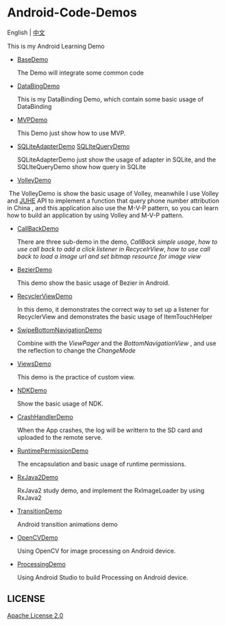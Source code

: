 # Android-Code-Demos

English | [中文](https://github.com/InnoFang/Android-Code-Demos/blob/master/README_zh.md)

This is my Android Learning Demo

+ [BaseDemo](https://github.com/InnoFang/Android-Code-Demos/tree/master/BaseDemo)

  The Demo will integrate some common code

+ [DataBingDemo](https://github.com/InnoFang/Android-Code-Demos/tree/master/DataBingDemo)

  This is my DataBinding Demo, which contain some basic usage of DataBinding

+ [MVPDemo](https://github.com/InnoFang/Android-Code-Demos/tree/master/MVPDemo)

  This Demo just show how to use MVP.

+ [SQLiteAdapterDemo](https://github.com/InnoFang/Android-Code-Demos/tree/master/SQLiteAdapterDemo)   [SQLIteQueryDemo](https://github.com/InnoFang/Android-Code-Demos/tree/master/SQLIteQueryDemo)

  SQLiteAdapterDemo just show the usage of adapter in SQLite, and the SQLIteQueryDemo show how query in SQLite

+ [VolleyDemo](https://github.com/InnoFang/Android-Code-Demos/tree/master/VolleyDemo)

  The VolleyDemo is show the basic usage of Volley, meanwhile I use Volley and [JUHE](https://www.juhe.cn/) API to implement a function that query phone number attribution in China , and this application also use the M-V-P pattern, so you can learn how to build an application by using Volley and M-V-P pattern.

+ [CallBackDemo](https://github.com/InnoFang/Android-Code-Demos/tree/master/CallBackDemo)  

  There are three sub-demo in the demo, _CallBack simple usage_, _how to use call back to add a click listener in RecycelrView_, _how to use call back to load a image url and set bitmap resource for image view_

+ [BezierDemo](https://github.com/InnoFang/Android-Code-Demos/tree/master/BezierDemo)

  This demo show the basic usage of Bezier in Android.

+ [RecyclerViewDemo](https://github.com/InnoFang/Android-Code-Demos/tree/master/RecyclerViewDemo)

  In this demo, it demonstrates the correct way to set up a listener for RecyclerView and demonstrates the basic usage of ItemTouchHelper

+ [SwipeBottomNavigationDemo](https://github.com/InnoFang/Android-Code-Demos/tree/master/SwipeBottomNavigationDemo)

  Combine with the _ViewPager_  and the _BottomNavigationView_ , and use the reflection to change the _ChangeMode_
     
+ [ViewsDemo](https://github.com/InnoFang/Android-Code-Demos/tree/master/ViewsDemo)

  This demo is the practice of custom view.
  
+ [NDKDemo](https://github.com/InnoFang/Android-Code-Demos/tree/master/NDKDemo)

  Show the basic usage of NDK.
   
+ [CrashHandlerDemo](https://github.com/InnoFang/Android-Code-Demos/tree/master/CrashHandlerDemo)
  
  When the App crashes, the log will be writtern to the SD card and uploaded to the remote serve.  

+ [RuntimePermissionDemo](https://github.com/InnoFang/Android-Code-Demos/tree/master/RuntimePermissionDemo)

  The encapsulation and basic usage of runtime permissions.

+ [RxJava2Demo](https://github.com/InnoFang/Android-Code-Demos/tree/master/RxJava2Demo)

  RxJava2 study demo, and implement the RxImageLoader by using RxJava2

+ [TransitionDemo](https://github.com/InnoFang/Android-Code-Demos/tree/master/TransitionDemo)

  Android transition animations demo

+ [OpenCVDemo](https://github.com/InnoFang/Android-Code-Demos/tree/master/OpenCVDemo)

  Using OpenCV for image processing on Android device.
  
+ [ProcessingDemo](https://github.com/InnoFang/Android-Code-Demos/tree/master/ProcessingDemo)

  Using Android Studio to build Processing on Android device.
  
## LICENSE

 [Apache License 2.0](https://github.com/InnoFang/Android-Code-Demos/blob/master/LICENSE)
